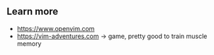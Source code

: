 ## Learn more

- https://www.openvim.com
- https://vim-adventures.com -> game, pretty good to train muscle memory